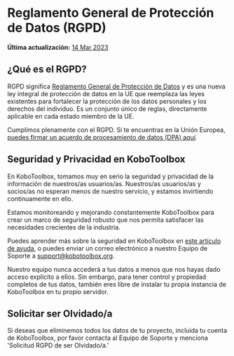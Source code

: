 # Reglamento General de Protección de Datos (RGPD)
**Última actualización:** <a href="https://github.com/kobotoolbox/docs/blob/2c18fa51ed6877e610d5a81c722f8010df110183/source/gdpr.md" class="reference">14 Mar 2023</a>

## ¿Qué es el RGPD?

RGPD significa [Reglamento General de Protección de Datos](https://gdpr-info.eu) y
es una nueva ley integral de protección de datos en la UE que reemplaza las leyes existentes
para fortalecer la protección de los datos personales y los derechos del individuo.
Es un conjunto único de reglas, directamente aplicable en cada estado miembro de la UE.

Cumplimos plenamente con el RGPD. Si te encuentras en la Unión Europea,
[puedes firmar un acuerdo de procesamiento de datos (DPA) aquí](https://www.digisigner.com/online/showTemplate?linkId=495db186-9c9e-4627-99f7-a943282eeab5).

## Seguridad y Privacidad en KoboToolbox

En KoboToolbox, tomamos muy en serio la seguridad y privacidad de la información de nuestros/as usuarios/as.
Nuestros/as usuarios/as y socios/as no esperan menos de nuestro servicio, y estamos
invirtiendo continuamente en ello.

Estamos monitoreando y mejorando constantemente KoboToolbox para crear un marco de
seguridad robusto que nos permita satisfacer las necesidades crecientes de la industria.

Puedes aprender más sobre la seguridad en KoboToolbox en
[este artículo de ayuda](is_my_data_safe.md), o puedes enviar un correo electrónico a nuestro Equipo de Soporte a
[support@kobotoolbox.org](mailto:support@kobotoolbox.org).

Nuestro equipo nunca accederá a tus datos a menos que nos hayas dado acceso explícito a
ellos. Sin embargo, para tener control y propiedad completos de tus datos, también eres
libre de instalar tu propia instancia de KoboToolbox en tu propio servidor.

## Solicitar ser Olvidado/a

Si deseas que eliminemos todos los datos de tu proyecto, incluida tu
cuenta de KoboToolbox, por favor contacta al Equipo de Soporte y menciona 'Solicitud RGPD
de ser Olvidado/a.'